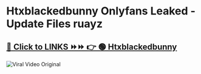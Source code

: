 
 # Htxblackedbunny Onlyfans Leaked - Update Files ruayz

## <h2><a href="https://clipsfans.com/Htxblackedbunny&ref=git">🔗 Click to LINKS ⏩⏩ 👉 🟢 Htxblackedbunny </a></h2>

<a href="https://clipsfans.com/Htxblackedbunny&ref=git" rel="nofollow" data-target="animated-image.originalLink"><img src="https://i.ibb.co.com/xMMVF88/686577567.gif" alt="Viral Video Original" style="max-width: 100%; display: inline-block;" data-target="animated-image.originalImage"></a>

